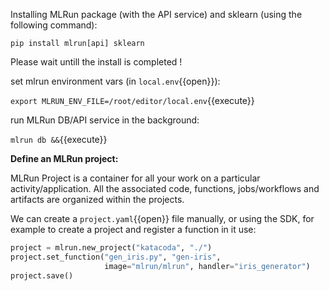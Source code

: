 Installing MLRun package (with the API service) and sklearn (using the following command):

`pip install mlrun[api] sklearn`

Please wait untill the install is completed !

set mlrun environment vars (in `local.env`{{open}}):

`export MLRUN_ENV_FILE=/root/editor/local.env`{{execute}}

run MLRun DB/API service in the background:

`mlrun db &&`{{execute}}

**Define an MLRun project:**

MLRun Project is a container for all your work on a particular activity/application. All the associated code, functions, 
jobs/workflows and artifacts are organized within the projects.

We can create a `project.yaml`{{open}} file manually, or using the SDK, for example to 
create a project and register a function in it use:

```python
project = mlrun.new_project("katacoda", "./")
project.set_function("gen_iris.py", "gen-iris", 
                     image="mlrun/mlrun", handler="iris_generator")
project.save()
```
